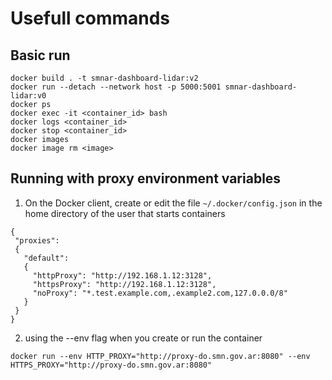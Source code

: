 # Usefull commands

## Basic run
```
docker build . -t smnar-dashboard-lidar:v2
docker run --detach --network host -p 5000:5001 smnar-dashboard-lidar:v0
docker ps
docker exec -it <container_id> bash
docker logs <container_id>
docker stop <container_id>
docker images
docker image rm <image>
```

## Running with proxy environment variables


1. On the Docker client, create or edit the file `~/.docker/config.json` in the home directory of the user that starts containers

```
{
 "proxies":
 {
   "default":
   {
     "httpProxy": "http://192.168.1.12:3128",
     "httpsProxy": "http://192.168.1.12:3128",
     "noProxy": "*.test.example.com,.example2.com,127.0.0.0/8"
   }
 }
}
```

2. using the --env flag when you create or run the container

```
docker run --env HTTP_PROXY="http://proxy-do.smn.gov.ar:8080" --env HTTPS_PROXY="http://proxy-do.smn.gov.ar:8080"
```